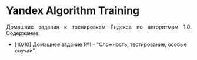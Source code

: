 # Yandex Algorithm Training

<p align="justify">Домашние задания к тренировкам Яндекса по алгоритмам 1.0. Содержание:</p>
<ul>
  <li>[10/10] Домашнее задание №1 - "Сложность, тестирование, особые случаи".</li>
</ul>
